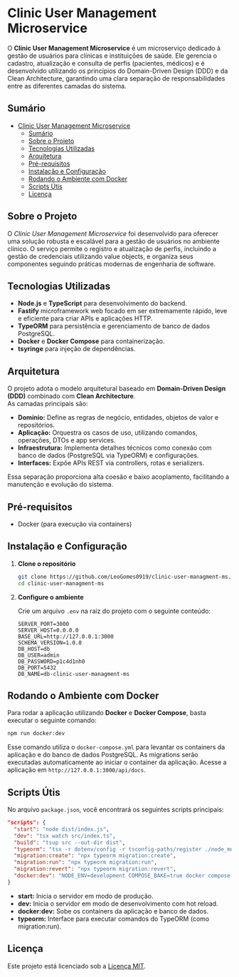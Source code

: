 # Clinic User Management Microservice

O **Clinic User Management Microservice** é um microserviço dedicado à gestão de usuários para clínicas e instituições de saúde. Ele gerencia o cadastro, atualização e consulta de perfis (pacientes, médicos) e é desenvolvido utilizando os princípios do Domain-Driven Design (DDD) e da Clean Architecture, garantindo uma clara separação de responsabilidades entre as diferentes camadas do sistema.

## Sumário
- [Clinic User Management Microservice](#clinic-user-management-microservice)
  - [Sumário](#sumário)
  - [Sobre o Projeto](#sobre-o-projeto)
  - [Tecnologias Utilizadas](#tecnologias-utilizadas)
  - [Arquitetura](#arquitetura)
  - [Pré-requisitos](#pré-requisitos)
  - [Instalação e Configuração](#instalação-e-configuração)
  - [Rodando o Ambiente com Docker](#rodando-o-ambiente-com-docker)
  - [Scripts Útis](#scripts-útis)
  - [Licença](#licença)

## Sobre o Projeto

O *Clinic User Management Microservice* foi desenvolvido para oferecer uma solução robusta e escalável para a gestão de usuários no ambiente clínico. O serviço permite o registro e atualização de perfis, incluindo a gestão de credenciais utilizando value objects, e organiza seus componentes seguindo práticas modernas de engenharia de software.

## Tecnologias Utilizadas

- **Node.js** e **TypeScript** para desenvolvimento do backend.
- **Fastify** microframework web focado em ser extremamente rápido, leve e eficiente para criar APIs e aplicações HTTP.
- **TypeORM** para persistência e gerenciamento de banco de dados PostgreSQL.
- **Docker** e **Docker Compose** para containerização.
- **tsyringe** para injeção de dependências.

## Arquitetura

O projeto adota o modelo arquitetural baseado em **Domain-Driven Design (DDD)** combinado com **Clean Architecture**.  
As camadas principais são:

- **Domínio:** Define as regras de negócio, entidades, objetos de valor e repositórios.
- **Aplicação:** Orquestra os casos de uso, utilizando comandos, operações, DTOs e app services.
- **Infraestrutura:** Implementa detalhes técnicos como conexão com banco de dados (PostgreSQL via TypeORM) e configurações.
- **Interfaces:** Expõe APIs REST via controllers, rotas e serializers.

Essa separação proporciona alta coesão e baixo acoplamento, facilitando a manutenção e evolução do sistema.

## Pré-requisitos
- Docker (para execução via containers)

## Instalação e Configuração

1. **Clone o repositório**
   ```bash
   git clone https://github.com/LeoGomes0919/clinic-user-managment-ms.git
   cd clinic-user-managment-ms
   ```
   
2. **Configure o ambiente**

   Crie um arquivo `.env` na raiz do projeto com o seguinte conteúdo:

   ```env
   SERVER_PORT=3000
   SERVER_HOST=0.0.0.0
   BASE_URL=http://127.0.0.1:3000
   SCHEMA_VERSION=1.0.0
   DB_HOST=db
   DB_USER=admin
   DB_PASSWORD=p1c4d1nh0
   DB_PORT=5432
   DB_NAME=db-clinic-user-managment-ms
   ```

## Rodando o Ambiente com Docker

Para rodar a aplicação utilizando **Docker** e **Docker Compose**, basta executar o seguinte comando:

```bash
npm run docker:dev
```

Esse comando utiliza o `docker-compose.yml` para levantar os containers da aplicação e do banco de dados PostgreSQL.
As migrations serão executadas automaticamente ao iniciar o container da aplicação.
Acesse a aplicação em `http://127.0.0.1:3000/api/docs`.

## Scripts Útis

No arquivo `package.json`, você encontrará os seguintes scripts principais:

```json
"scripts": {
  "start": "node dist/index.js",
  "dev": "tsx watch src/index.ts",
  "build": "tsup src --out-dir dist",
  "typeorm": "tsx -r dotenv/config -r tsconfig-paths/register ./node_modules/typeorm/cli.js -d ./src/infra/config/dataSource.ts",
  "migration:create": "npx typeorm migration:create",
  "migration:run": "npx typeorm migration:run",
  "migration:revert": "npx typeorm migration:revert",
  "docker:dev": "NODE_ENV=development COMPOSE_BAKE=true docker compose -f docker-compose.dev.yml up --build",
}
```

- **start:** Inicia o servidor em modo de produção.
- **dev:** Inicia o servidor em modo de desenvolvimento com hot reload.
- **docker:dev:** Sobe os containers da aplicação e banco de dados.
- **typeorm:** Interface para executar comandos do TypeORM (como migration:run).

## Licença

Este projeto está licenciado sob a [Licença MIT](LICENSE).
